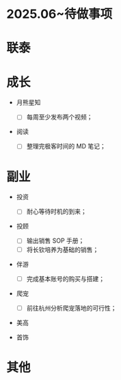 # 2025.06~待做事项

# 联泰

# 成长

- 月熊星知

  - [ ] 每周至少发布两个视频；

- 阅读

  - [ ] 整理完极客时间的 MD 笔记；

# 副业

- 投资

  - [ ] 耐心等待时机的到来；

- 投顾

  - [ ] 输出销售 SOP 手册；
  - [ ] 将长钦培养为基础的销售；

- 伴游

  - [ ] 完成基本账号的购买与搭建；

- 爬宠

  - [ ] 前往杭州分析爬宠落地的可行性；

- 美高

- 首饰

# 其他
